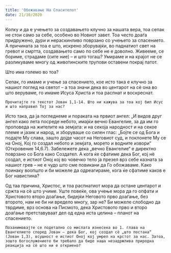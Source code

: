 ```yaml
---
title: 'Обожавање На Спасителот'
date: 21/10/2020
---
```


Колку и да е учењето за создавањето клучно за нашата вера, тоа сепак не стои само за себе, особено во Новиот завет. Тоа често доаѓа придружено, дури и нераскинливо поврзано со учењето за спасението. А причината за тоа е што, искрено зборувајќи, во паднатиот свет на гревот и смртта, создавањето само по себе не е доволно. Живееме, се бориме, страдаме (сите ние) – и што тогаш? Умираме и на крајот не се разликуваме многу од животинските трупови оставени покрај патот.

Што има големо во тоа?

Сепак, го имаме и учење за спасението, кое исто така е клучно за нашиот поглед на светот – а тоа значи дека во центарот на сѐ она во што веруваме, го имаме Исуса Христа и тоа распнат и воскреснат.

`Прочитајте го текстот Јован 1,1-14. Што ни кажува за тоа кој бил Исус и што направил Тој за нас?`

Исто така, да ја погледнеме и пораката на првиот ангел: „И видов друг ангел како лета посреде небото, имајќи вечно Евангелие, за да им го проповеда на жителите на земјата: и на секоја народност и на секое племе и јазик и народ, и зборуваше со силен глас: „Бојте се од Бога и подајте Му слава, зашто дојде часот на Неговиот суд, и поклонете Му се на Оној, Кој го создал небото и земјата, морето и водните извори“ (Откровение 14,6.7). Забележете дека „вечно Евангелие“ е директно поврзано со Бога како Создател. А кога ќе сфатиме дека Бог, кој нѐ создал, е истиот Оној кој во човечко тело ја презел врз себе казната за нашиот грев – не е чудо што сме повикани да Го обожаваме. Како поинаку воопшто и би можеле да одреагираме, кога ќе сфатиме каков е Бог навистина?

Од таа причина, Христос, и тоа распнатиот мора да остане центарот и сржта на сѐ што учиме. Уште повеќе, ова учење мора да го опфати и Христовото второ доаѓање, бидејќи Неговото прво доаѓање, без второто, нам не би ни вредело многу, зар не? Би можеле слободно да тврдиме, врз основа на Писмото, дека Христовото прво и второ доаѓање претставуваат дел од една иста целина – планот на спасението.

`Позанимавајте се подетално со мислата изнесена во 1. глава на Евангелието според Јован – дека Бог, кој создал сѐ „што постана“ (Јован 1,3), всушност е истиот Оној кој умрел на крстот за нас. Затоа, зошто богослужението би требало да биде наша незадржлива природна реакција на сѐ што ни е откриено?`